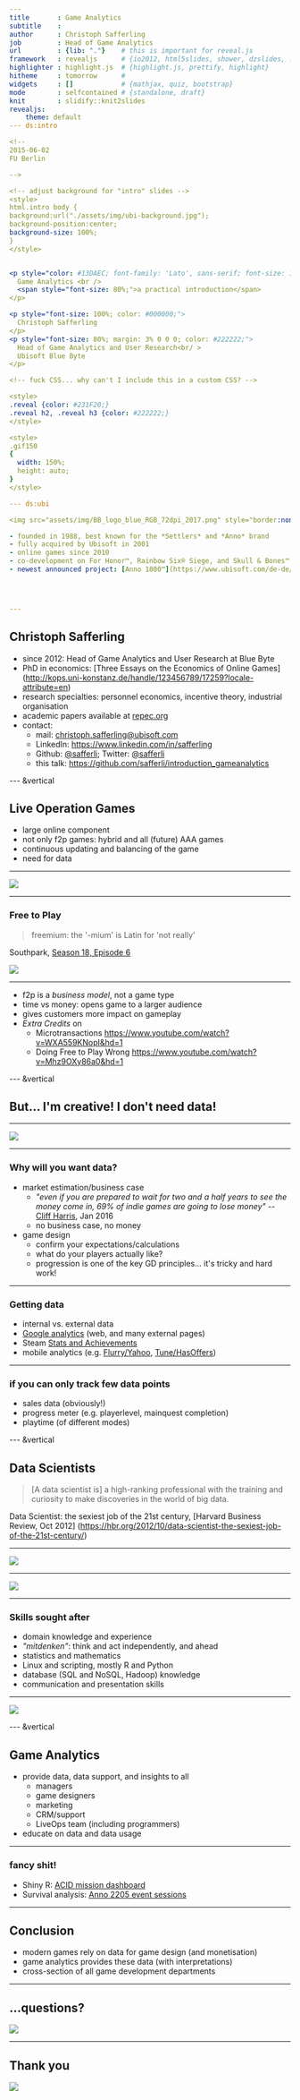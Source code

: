 ```yaml
---
title       : Game Analytics
subtitle    : 
author      : Christoph Safferling
job         : Head of Game Analytics
url         : {lib: "."}    # this is important for reveal.js
framework   : revealjs      # {io2012, html5slides, shower, dzslides, ...}
highlighter : highlight.js  # {highlight.js, prettify, highlight}
hitheme     : tomorrow      # 
widgets     : []            # {mathjax, quiz, bootstrap}
mode        : selfcontained # {standalone, draft}
knit        : slidify::knit2slides
revealjs: 
    theme: default
--- ds:intro

<!--
2015-06-02
FU Berlin

-->

<!-- adjust background for "intro" slides -->
<style>
html.intro body {
background:url("./assets/img/ubi-background.jpg");
background-position:center;
background-size: 100%;
} 
</style>


<p style="color: #13DAEC; font-family: 'Lato', sans-serif; font-size: 150%; margin: 0 0 10% 0;">
  Game Analytics <br />
  <span style="font-size: 80%;">a practical introduction</span>
</p>

<p style="font-size: 100%; color: #000000;">
  Christoph Safferling
</p>
<p style="font-size: 80%; margin: 3% 0 0 0; color: #222222;">
  Head of Game Analytics and User Research<br/ > 
  Ubisoft Blue Byte
</p>

<!-- fuck CSS... why can't I include this in a custom CSS? -->

<style>
.reveal {color: #231F20;}
.reveal h2, .reveal h3 {color: #222222;}
</style>

<style>
.gif150
{
  width: 150%;
  height: auto;
}
</style>

--- ds:ubi

<img src="assets/img/BB_logo_blue_RGB_72dpi_2017.png" style="border:none; box-shadow: none; width: 80%; heigth: auto;" />

- founded in 1988, best known for the *Settlers* and *Anno* brand
- fully acquired by Ubisoft in 2001
- online games since 2010
- co-development on For Honor™, Rainbow Six® Siege, and Skull & Bones™
- newest announced project: [Anno 1800™](https://www.ubisoft.com/de-de/game/anno-1800/)




---
```


## Christoph Safferling

- since 2012: Head of Game Analytics and User Research at Blue Byte
- PhD in economics: [Three Essays on the Economics of Online Games]
  (http://kops.uni-konstanz.de/handle/123456789/17259?locale-attribute=en)
- research specialties: personnel economics, incentive theory, industrial organisation
- academic papers available at [repec.org](https://ideas.repec.org/f/psa961.html)
- contact:
  - mail: christoph.safferling@ubisoft.com
  - LinkedIn: https://www.linkedin.com/in/safferling 
  - Github: [@safferli](https://github.com/safferli); Twitter: [@safferli](https://twitter.com/safferli) 
  - this talk: https://github.com/safferli/introduction_gameanalytics
  

--- &vertical

## Live Operation Games

- large online component
- not only f2p games: hybrid and all (future) AAA games
- continuous updating and balancing of the game
- need for data

***

<img src="assets/img/dontworry.jpg" class="gif150" />

***

### Free to Play 

> freemium: the '-mium' is Latin for 'not really'

Southpark, [Season 18, Episode 6](http://southpark.cc.com/full-episodes/s18e06-freemium-isnt-free)

<img src="assets/img/southpark_f2p.gif" />

***

- f2p is a *business model*, not a game type
- time vs money: opens game to a larger audience
- gives customers more impact on gameplay
- *Extra Credits* on 
  - Microtransactions https://www.youtube.com/watch?v=WXA559KNopI&hd=1
  - Doing Free to Play Wrong https://www.youtube.com/watch?v=Mhz9OXy86a0&hd=1


--- &vertical

## But... I'm creative! I don't need data! 

<!-- if you want to be an Indie developer, make your first games on someone else's budget. You don't want to make all those early mistakes on your own budget! -->

<!-- being an indie doesn't mean you can do what you want -- investor wants something, banks want something, unless you have your own money and you're willing to spend that -->

***

<img src="assets/img/archer-slap.gif" class="gif150" />

***

### Why will you want data? 

- market estimation/business case
  - *"even if you are prepared to wait for two and a half years to see the money come in, 69% of indie games are going to lose money"* -- [Cliff Harris](http://positech.co.uk/cliffsblog/2016/01/06/random-but-fun-indie-game-data-sampling/), Jan 2016
  - no business case, no money
- game design 
  - confirm your expectations/calculations
  - what do your players actually like?
  - progression is one of the key GD principles... it's tricky and hard work! 

<!-- you're studying here, which is the most expensive thing you will be doing (short of having kids, which will also study)... so you want this to pay off, right? -->

***

### Getting data

<!-- - mods!
  - steam workshop
  - Paradox, Cities Skylines finding most-desired features from modders
-->

<!-- like Steam store data, mod -->
- internal vs. external data
- [Google analytics](http://www.google.com/analytics/#?modal_active=none) (web, and many external pages) 
- Steam [Stats and Achievements](https://partner.steamgames.com/documentation/ugs)
- mobile analytics (e.g. [Flurry/Yahoo](https://developer.yahoo.com/), [Tune/HasOffers](http://www.hasoffers.com/))

***

### if you can only track few data points

- sales data (obviously!)
- progress meter (e.g. playerlevel, mainquest completion)
- playtime (of different modes)


--- &vertical

## Data Scientists

> [A data scientist is] a high-ranking professional with the training and 
> curiosity to make discoveries in the world of big data.

Data Scientist: the sexiest job of the 21st century, 
[Harvard Business Review, Oct 2012]
(https://hbr.org/2012/10/data-scientist-the-sexiest-job-of-the-21st-century/)

***

<img src="assets/img/barycentric-triangle.png" />

***

<img src="assets/img/data-scientist-triangle.png" />

***

### Skills sought after

- domain knowledge and experience
- *"mitdenken"*: think and act independently, and ahead
- statistics and mathematics
- Linux and scripting, mostly R and Python
- database (SQL and NoSQL, Hadoop) knowledge
- communication and presentation skills

<!-- you specifically do *not* need Excel! -->

***

<img src="assets/img/all-the-things.jpg" />


--- &vertical

## Game Analytics

- provide data, data support, and insights to all
  - managers
  - game designers
  - marketing
  - CRM/support
  - LiveOps team (including programmers)
- educate on data and data usage

***

### fancy shit!

- Shiny R: [ACID mission dashboard](http://127.0.0.1:7471/)
- Survival analysis: [Anno 2205 event sessions](http://127.0.0.1:4076/)

<!-- Anno 2205 endgame 	Provides data on endgame (after completing main quest 29). -->
<!-- Anno 2205 event sessions 	Provides data on event sessions in Anno 2205. -->
<!-- Anno 2205 quests 	Provides data on quests in Anno 2205. -->
<!-- Anno 2205 settings 	Provides data on game and language settings in Anno 2205. -->
<!-- Anno 2205 online features 	Provides data on online feature usage in Anno 2205. -->
<!-- Anno 2205 population and economy 	Provides data on populations and economies of corporations -->

---

## Conclusion

- modern games rely on data for game design (and monetisation)
- game analytics provides these data (with interpretations)
- cross-section of all game development departments


---

## ...questions?

<img src="assets/img/cat-menacing.gif" class="gif150" />


---

## Thank you

<img src="assets/img/dankeschoen.jpg" />

<!-- &hellip;and we're hiring! &#9786; 
 &#128522; &#128512; -->


